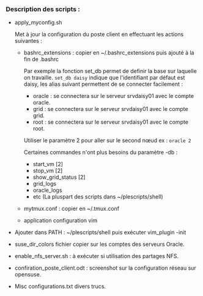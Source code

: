 ### Description des scripts :

* apply_myconfig.sh

  Met à jour la configuration du poste client en effectuant les actions suivantes :

  * bashrc_extensions : copier en ~/.bashrc_extensions puis ajouté à la fin de .bashrc

	Par exemple la fonction set_db permet de definir la base sur laquelle on travaille.
	`set_db daisy` indique que l'identifiant par défaut est daisy, les alias suivant
	permettent de se connecter facilement :
	 - oracle : se connectera sur le serveur srvdaisy01 avec le compte oracle.
	 - grid : se connectera sur le serveur srvdaisy01 avec le compte grid.
	 - root : se connectera sur le serveur srvdaisy01 avec le compte root.

	Utiliser le paramètre 2 pour aller sur le second nœud ex : `oracle 2`

	Certaines commandes n'ont plus besoins du paramètre -db :
	  - start_vm [2]
	  - stop_vm [2]
	  - show_grid_status [2]
	  - grid_logs
	  - oracle_logs
      - etc (La pluspart des scripts dans ~/plescripts/shell)

  * mytmux.conf : copier en ~/.tmux.conf

  * application configuration vim

* Ajouter dans PATH : ~/plescripts/shell puis exécuter vim_plugin -init

* suse_dir_colors fichier copier sur les comptes des serveurs Oracle.

* enable_nfs_server.sh : à exécuter si utilisation des partages NFS.

* confiration_poste_client.odt : screenshot sur la configuration réseau sur opensuse.

* Misc
  configurations.txt divers trucs.
